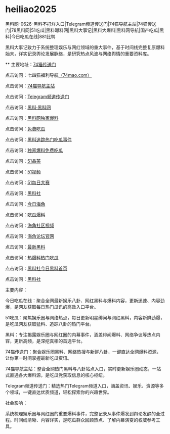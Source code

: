 # heiliao2025
黑料网-0626-黑料不打烊入口|Telegram频道传送门|74猫导航主站|74猫传送门|78黑料网|51吃瓜|黑料曝料网|黑料大事记|黑料大爆料|黑料网导航|国产吃瓜|黑料|今日吃瓜在线|881比鸭

黑料大事记致力于系统整理娱乐与网红领域的重大事件，基于时间线完整复原爆料始末，详实记录舆论发展脉络，是研究热点风波与网络舆情的重要资料库。

** 主要地址：<a href="https://74mao.com/">74猫传送门</a>

点击访问：七四猫福利导航<a href="https://74mao.com/">（74mao.com）</a>

点击访问：<a href="https://74mao.com/">74猫导航主站</a>

点击访问：<a href="https://74mao.com/">Telegram频道传送门</a>

点击访问：<a href="https://heiliaolvzlu3.pages.dev">黑料·黑料网</a>

点击访问：<a href="https://heiliaoyvnrda.pages.dev">黑料网独家爆料</a>

点击访问：<a href="https://heiliaoxey7ic.pages.dev">免费吃瓜</a>

点击访问：<a href="https://heiliaoal51na.pages.dev">黑料追踪热门吃瓜事件</a>

点击访问：<a href="https://heiliaoavkush.pages.dev">独家爆料免费吃瓜</a>

点击访问：<a href="https://pc8-10.pages.dev/">51品茶</a>

点击访问：<a href="https://pc5-10.pages.dev/">51视频</a>

点击访问：<a href="https://pc6-10.pages.dev/">51每日大赛</a>

点击访问：<a href="https://hl117.pages.dev/">黑料社</a>

点击访问：<a href="https://hj-1040.pages.dev/">今日海角</a>

点击访问：<a href="https://hl124.pages.dev/">吃瓜爆料</a>

点击访问：<a href="https://hj-1061.pages.dev/">海角社区视频</a>

点击访问：<a href="https://hj-1057.pages.dev/">海角论坛官网</a>

点击访问：<a href="https://hl119.pages.dev/">最新黑料</a>

点击访问：<a href="https://hl118.pages.dev/">热爆料热门吃瓜</a>

点击访问：<a href="https://hl116.pages.dev/">黑料社今日黑料首页</a>

点击访问：<a href="https://hl113.pages.dev/">黑料社</a>

主要内容：

今日吃瓜在线：聚合全网最新娱乐八卦、网红黑料与爆料内容，更新迅速、内容劲爆，是网友获取每日热门瓜讯的高效入口平台。

51吃瓜：聚焦娱乐圈与网络热点，每日更新明星绯闻与网红黑料，内容新鲜劲爆，是吃瓜网友获取猛料、追踪八卦的热门平台。

黑料：专注揭露娱乐圈与网红圈的内幕事件，涵盖绯闻爆料、网络争议等热点内容，更新高频，是深挖真相的首选平台。

74猫传送门：聚合娱乐圈黑料、网络热搜与新鲜八卦，一键直达全网爆料资源，让你第一时间掌握最新吃瓜资讯。

74猫导航主站：整合全网热门黑料与八卦站点入口，实时更新娱乐圈动态，一站式直通各大爆料源，是吃瓜党获取信息的核心枢纽。

Telegram频道传送门：精选热门Telegram频道入口，涵盖资讯、娱乐、资源等多个领域，一键直达优质频道，轻松探索你的兴趣世界。

社会影响：

系统梳理娱乐圈与网红圈的重要爆料事件，完整记录从事件爆发到舆论发酵的全过程。时间线清晰、内容详实，是吃瓜群众回顾热点、了解内幕演变的权威参考工具。

<span style="display:none;">[Canonical link](）</span>
